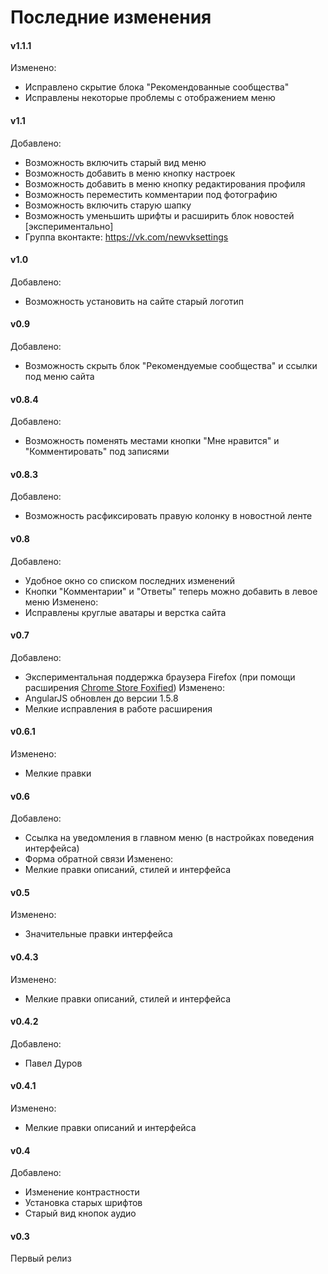 # Последние изменения

#### v1.1.1
Изменено:
* Исправлено скрытие блока "Рекомендованные сообщества"
* Исправлены некоторые проблемы с отображением меню

#### v1.1
Добавлено:
* Возможность включить старый вид меню
* Возможность добавить в меню кнопку настроек
* Возможность добавить в меню кнопку редактирования профиля
* Возможность переместить комментарии под фотографию
* Возможность включить старую шапку
* Возможность уменьшить шрифты и расширить блок новостей [экспериментально]
* Группа вконтакте: https://vk.com/newvksettings

#### v1.0
Добавлено:
* Возможность установить на сайте старый логотип

#### v0.9
Добавлено:
* Возможность скрыть блок "Рекомендуемые сообщества" и ссылки под меню сайта

#### v0.8.4
Добавлено:
* Возможность поменять местами кнопки "Мне нравится" и "Комментировать" под записями

#### v0.8.3
Добавлено:
* Возможность расфиксировать правую колонку в новостной ленте

#### v0.8
Добавлено:
* Удобное окно со списком последних изменений
* Кнопки "Комментарии" и "Ответы" теперь можно добавить в левое меню
Изменено:
* Исправлены круглые аватары и верстка сайта

#### v0.7
Добавлено:
* Экспериментальная поддержка браузера Firefox (при помощи расширения [Chrome Store Foxified](https://addons.mozilla.org/ru/firefox/addon/chrome-store-foxified/))
Изменено:
* AngularJS обновлен до версии 1.5.8
* Мелкие исправления в работе расширения


#### v0.6.1
Изменено:
* Мелкие правки

#### v0.6
Добавлено:
* Ссылка на уведомления в главном меню (в настройках поведения интерфейса)
* Форма обратной связи
Изменено:
* Мелкие правки описаний, стилей и интерфейса

#### v0.5
Изменено:
* Значительные правки интерфейса

#### v0.4.3
Изменено:
* Мелкие правки описаний, стилей и интерфейса

#### v0.4.2
Добавлено:
* Павел Дуров

#### v0.4.1
Изменено:
* Мелкие правки описаний и интерфейса

#### v0.4
Добавлено:
* Изменение контрастности
* Установка старых шрифтов
* Старый вид кнопок аудио

#### v0.3
Первый релиз
